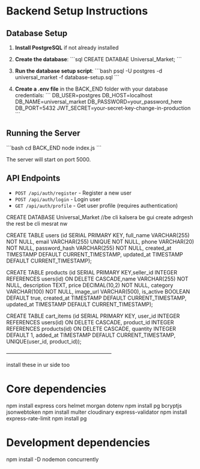 # Backend Setup Instructions

## Database Setup

1. **Install PostgreSQL** if not already installed
2. **Create the database**:
   \`\`\`sql
   CREATE DATABAE Universal_Market;
   \`\`\`

3. **Run the database setup script**:
   \`\`\`bash
   psql -U postgres -d universal_market -f database-setup.sql
   \`\`\`

4. **Create a .env file** in the BACK_END folder with your database credentials:
   \`\`\`
   DB_USER=postgres
   DB_HOST=localhost
   DB_NAME=universal_market
   DB_PASSWORD=your_password_here
   DB_PORT=5432
   JWT_SECRET=your-secret-key-change-in-production
   \`\`\`

## Running the Server

\`\`\`bash
cd BACK_END
node index.js
\`\`\`

The server will start on port 5000.

## API Endpoints

- `POST /api/auth/register` - Register a new user
- `POST /api/auth/login` - Login user
- `GET /api/auth/profile` - Get user profile (requires authentication)


CREATE DATABASE Universal_Market //be cli kalsera be gui create adrgesh the rest be cli mesrat nw

CREATE TABLE users (id SERIAL PRIMARY KEY, full_name VARCHAR(255) NOT NULL, email VARCHAR(255) UNIQUE NOT NULL, phone VARCHAR(20) NOT NULL, password_hash VARCHAR(255) NOT NULL, created_at TIMESTAMP DEFAULT CURRENT_TIMESTAMP, updated_at TIMESTAMP DEFAULT CURRENT_TIMESTAMP);

CREATE TABLE products (id SERIAL PRIMARY KEY,seller_id INTEGER REFERENCES users(id) ON DELETE CASCADE,name VARCHAR(255) NOT NULL, description TEXT, price DECIMAL(10,2) NOT NULL, category VARCHAR(100) NOT NULL, image_url VARCHAR(500), is_active BOOLEAN DEFAULT true, created_at TIMESTAMP DEFAULT CURRENT_TIMESTAMP, updated_at TIMESTAMP DEFAULT CURRENT_TIMESTAMP);

CREATE TABLE cart_items (id SERIAL PRIMARY KEY, user_id INTEGER REFERENCES users(id) ON DELETE CASCADE, product_id INTEGER REFERENCES products(id) ON DELETE CASCADE, quantity INTEGER DEFAULT 1, added_at TIMESTAMP DEFAULT CURRENT_TIMESTAMP,
UNIQUE(user_id, product_id));


————————————————————

install these in ur side too

# Core dependencies
npm install express cors helmet morgan dotenv
npm install pg bcryptjs jsonwebtoken
npm install multer cloudinary express-validator
npm install express-rate-limit
npm install pg

# Development dependencies
npm install -D nodemon concurrently